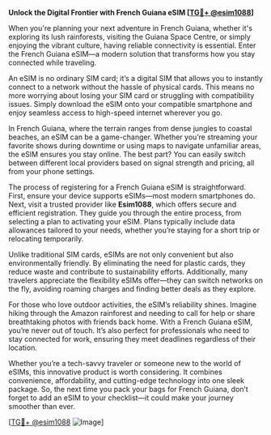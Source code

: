 **Unlock the Digital Frontier with French Guiana eSIM [[TG💪+ @esim1088](https://t.me/s/esim1088)]**

When you're planning your next adventure in French Guiana, whether it's exploring its lush rainforests, visiting the Guiana Space Centre, or simply enjoying the vibrant culture, having reliable connectivity is essential. Enter the French Guiana eSIM—a modern solution that transforms how you stay connected while traveling. 

An eSIM is no ordinary SIM card; it’s a digital SIM that allows you to instantly connect to a network without the hassle of physical cards. This means no more worrying about losing your SIM card or struggling with compatibility issues. Simply download the eSIM onto your compatible smartphone and enjoy seamless access to high-speed internet wherever you go.

In French Guiana, where the terrain ranges from dense jungles to coastal beaches, an eSIM can be a game-changer. Whether you’re streaming your favorite shows during downtime or using maps to navigate unfamiliar areas, the eSIM ensures you stay online. The best part? You can easily switch between different local providers based on signal strength and pricing, all from your phone settings.

The process of registering for a French Guiana eSIM is straightforward. First, ensure your device supports eSIMs—most modern smartphones do. Next, visit a trusted provider like **Esim1088**, which offers secure and efficient registration. They guide you through the entire process, from selecting a plan to activating your eSIM. Plans typically include data allowances tailored to your needs, whether you’re staying for a short trip or relocating temporarily.

Unlike traditional SIM cards, eSIMs are not only convenient but also environmentally friendly. By eliminating the need for plastic cards, they reduce waste and contribute to sustainability efforts. Additionally, many travelers appreciate the flexibility eSIMs offer—they can switch networks on the fly, avoiding roaming charges and finding better deals as they explore.

For those who love outdoor activities, the eSIM’s reliability shines. Imagine hiking through the Amazon rainforest and needing to call for help or share breathtaking photos with friends back home. With a French Guiana eSIM, you’re never out of touch. It’s also perfect for professionals who need to stay connected for work, ensuring they meet deadlines regardless of their location.

Whether you’re a tech-savvy traveler or someone new to the world of eSIMs, this innovative product is worth considering. It combines convenience, affordability, and cutting-edge technology into one sleek package. So, the next time you pack your bags for French Guiana, don’t forget to add an eSIM to your checklist—it could make your journey smoother than ever.

[[TG💪+ @esim1088](https://t.me/s/esim1088) ![Image](https://i.postimg.cc/Y0z9fWf4/image.png)]